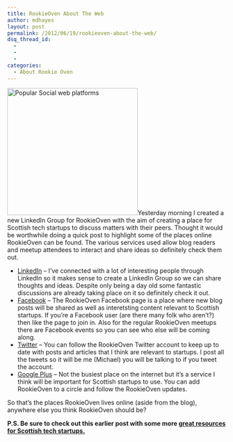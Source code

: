 ```yaml
---
title: RookieOven About The Web
author: mdhayes
layout: post
permalink: /2012/06/19/rookieoven-about-the-web/
dsq_thread_id:
  - 
  - 
  - 
categories:
  - About Rookie Oven
---
```

[<img class="alignright size-medium wp-image-781" title="social-web-platforms" src="http://rookieoven.com/wp-content/uploads/2012/06/social-web-platforms-300x292.png" alt="Popular Social web platforms" width="300" height="292" />][1]Yesterday morning I created a new LinkedIn Group for RookieOven with the aim of creating a place for Scottish tech startups to discuss matters with their peers. Thought it would be worthwhile doing a quick post to highlight some of the places online RookieOven can be found. The various services used allow blog readers and meetup attendees to interact and share ideas so definitely check them out.

  * [LinkedIn][2] &#8211; I&#8217;ve connected with a lot of interesting people through LinkedIn so it makes sense to create a LinkedIn Group so we can share thoughts and ideas. Despite only being a day old some fantastic discussions are already taking place on it so definitely check it out.
  * [Facebook][3] &#8211; The RookieOven Facebook page is a place where new blog posts will be shared as well as interetsting content relevant to Scottish startups. If you&#8217;re a Facebook user (are there many folk who aren&#8217;t?) then like the page to join in. Also for the regular RookieOven meetups there are Facebook events so you can see who else will be coming along.
  * [Twitter][4] &#8211; You can follow the RookieOven Twitter account to keep up to date with posts and articles that I think are relevant to startups. I post all the tweets so it will be me (Michael) you will be talking to if you tweet the account.
  * [Google Plus][5] &#8211; Not the busiest place on the internet but it&#8217;s a service I think will be important for Scottish startups to use. You can add RookieOven to a circle and follow the RookieOven updates.

So that&#8217;s the places RookieOven lives online (aside from the blog), anywhere else you think RookieOven should be?

**P.S. Be sure to check out this earlier post with some more [great resources for Scottish tech startups.][6]**

 [1]: http://rookieoven.com/wp-content/uploads/2012/06/social-web-platforms.png
 [2]: http://www.linkedin.com/groups/RookieOven-Scottish-Tech-Startups-4492840?home=&gid=4492840&goback=%2Enmp_*1_*1_*1_*1_*1_*1_*1_*1_*1&trk=NUS_DISC-Q_gname "Linkedin RookieOven Group"
 [3]: https://www.facebook.com/RookieOven "Facebook RookieOven Tech Startups"
 [4]: http://twitter.com/RookieOven "RookieOven Twitter"
 [5]: https://plus.google.com/b/106302550411544270764/ "Google Plus RookieOven"
 [6]: http://rookieoven.com/2012/04/14/essential-scottish-tech-startup-resources/ "Essential Scottish Tech Startup Resources"